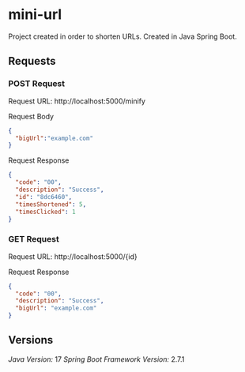 # mini-url

Project created in order to shorten URLs.
Created in Java Spring Boot.

## Requests
### POST Request

Request URL: http://localhost:5000/minify

Request Body
```json
{
  "bigUrl":"example.com"
}
```

Request Response
```json
{
  "code": "00",
  "description": "Success",
  "id": "8dc6460",
  "timesShortened": 5,
  "timesClicked": 1
}
```

### GET Request

Request URL: http://localhost:5000/{id}

Request Response
```json
{
  "code": "00",
  "description": "Success",
  "bigUrl": "example.com"
}
```

## Versions

*Java Version:* 17
*Spring Boot Framework Version:* 2.7.1
